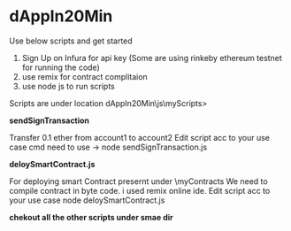 # dAppIn20Min


Use below scripts and get started
1. Sign Up on Infura for api key (Some are using rinkeby ethereum testnet for running the code)
2. use remix for contract complitaion
3. use node js to run scripts

Scripts are under location dAppIn20Min\js\myScripts>

**sendSignTransaction**

Transfer 0.1 ether from account1 to account2
Edit script acc to your use case
cmd need to use -> node sendSignTransaction.js

**deloySmartContract.js**

For deploying smart Contract presernt under  \myContracts
We need to compile contract in byte code. i used remix online ide. 
Edit script acc to your use case 
node deloySmartContract.js

**chekout all the other scripts under smae dir**
